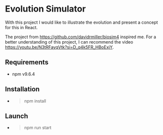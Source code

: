 # Evolution Simulator

With this project I would like to illustrate the evolution and present a concept for this in React.

The project from https://github.com/davidrmiller/biosim4 inspired me. For a better understanding of this project, I can recommend the video https://youtu.be/N3tRFayqVtk?si=D_q4k5FR_HBoExjY.

## Requirements
- npm v9.6.4

## Installation

- > npm install

## Launch

- > npm run start
